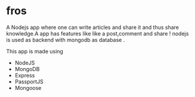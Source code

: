 # fros
A Nodejs app where one can write articles and share it and thus share knowledge.A app has features like like a post,comment and share ! nodejs is used as backend with mongodb as database . 

This app is made using 
<ul>
    <li>NodeJS</li>
    <li>MongoDB</li>
    <li>Express</li>
    <li>PassportJS</li>
    <li>Mongoose</li>
</ul> 
